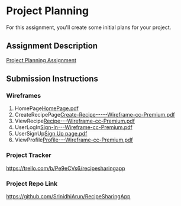 # Project Planning
For this assignment, you'll create some initial plans for your project.

## Assignment Description
[Project Planning Assignment](https://education.launchcode.org/liftoff/modules/assignments/project-planning)

## Submission Instructions

### Wireframes

1. HomePage[HomePage.pdf](https://github.com/SrinidhiArun/liftoff-assignments/files/6127634/HomePage.pdf)
2. CreateRecipePage[Create-Recipe-----Wireframe-cc-Premium.pdf](https://github.com/SrinidhiArun/liftoff-assignments/files/6127635/Create-Recipe-----Wireframe-cc-Premium.pdf)
3. ViewRecipe[Recipe---Wireframe-cc-Premium.pdf](https://github.com/SrinidhiArun/liftoff-assignments/files/6127636/Recipe---Wireframe-cc-Premium.pdf)
4. UserLogIn[Sign-In---Wireframe-cc-Premium.pdf](https://github.com/SrinidhiArun/liftoff-assignments/files/6127637/Sign-In---Wireframe-cc-Premium.pdf)
5. UserSignUp[Sign Up page.pdf](https://github.com/SrinidhiArun/liftoff-assignments/files/6127639/Sign.Up.page.pdf)
6. ViewProfile[Profile---Wireframe-cc-Premium.pdf](https://github.com/SrinidhiArun/liftoff-assignments/files/6127640/Profile---Wireframe-cc-Premium.pdf)


### Project Tracker

https://trello.com/b/Pe9eCVs6/recipesharingapp

### Project Repo Link

https://github.com/SrinidhiArun/RecipeSharingApp

